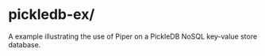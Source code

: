 # pickledb-ex/

A example illustrating the use of Piper on a PickleDB NoSQL key-value store database.
